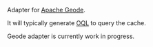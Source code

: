 Adapter for [Apache Geode](https://geode.apache.org/).

It will typically generate [OQL](https://geode.apache.org/docs/guide/19/developing/querying_basics/query_basics.html) 
to query the cache.

Geode adapter is currently work in progress.
